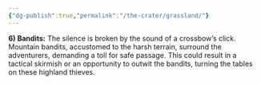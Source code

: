 ```yaml
---
{"dg-publish":true,"permalink":"/the-crater/grassland/"}
---
```


**6) Bandits:** The silence is broken by the sound of a crossbow’s click. Mountain bandits, accustomed to the harsh terrain, surround the adventurers, demanding a toll for safe passage. This could result in a tactical skirmish or an opportunity to outwit the bandits, turning the tables on these highland thieves.
